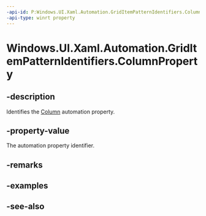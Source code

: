 ```yaml
---
-api-id: P:Windows.UI.Xaml.Automation.GridItemPatternIdentifiers.ColumnProperty
-api-type: winrt property
---
```


<!-- Property syntax
public Windows.UI.Xaml.Automation.AutomationProperty ColumnProperty { get; }
-->

# Windows.UI.Xaml.Automation.GridItemPatternIdentifiers.ColumnProperty

## -description
Identifies the [Column](../windows.ui.xaml.automation.provider/igriditemprovider_column.md) automation property.



## -property-value
The automation property identifier.

## -remarks

## -examples

## -see-also
